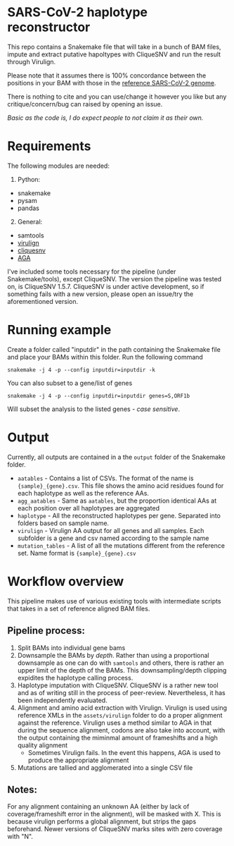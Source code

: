 # SARS-CoV-2 haplotype reconstructor 



This repo contains a Snakemake file that will take in a bunch of BAM files,
impute and extract putative hapoltypes with CliqueSNV and run the result through Virulign. 

Please note that it assumes there is 100% concordance between the positions in your BAM
with those in the [reference SARS-CoV-2 genome](https://www.ncbi.nlm.nih.gov/nuccore/NC_045512).

There is nothing to cite and you can use/change it however you like but any critique/concern/bug can raised by opening an issue. 

_*Basic as the code is, I do expect people to not claim it as their own.*_


# Requirements

The following modules are needed:

1. Python:
  - snakemake
  - pysam
  - pandas

2. General:
  - samtools
  - [virulign](https://github.com/rega-cev/virulign) 
  - [cliquesnv](https://github.com/vtsyvina/CliqueSNV/archive/refs/tags/1.5.7.tar.gz)
  - [AGA](https://github.com/emweb/aga)

I've included some tools necessary for the pipeline (under Snakemake/tools), except CliqueSNV.  The version the pipeline was tested on, is CliqueSNV 1.5.7. CliqueSNV is under active development, so if something fails with a new version, please open an issue/try the aforementioned version.


# Running example 


Create a folder called "inputdir" in the path containing the Snakemake file and place your BAMs within this folder.  Run the following command

`snakemake -j 4 -p --config inputdir=inputdir -k`

You can also subset to a gene/list of genes 

`snakemake -j 4 -p --config inputdir=inputdir genes=S,ORF1b`

Will subset the analysis to the listed genes - _case sensitive_.


# Output

Currently, all outputs are contained in a the `output` folder of the Snakemake folder.  

- `aatables` - Contains a list of CSVs.  The format of the name is `{sample}_{gene}.csv`.  This file shows the amino acid residues found for each haplotype as well as the reference AAs.
- `agg_aatables` - Same as `aatables`, but the proportion identical AAs at each position over all haplotypes are aggregated
- `haplotype` - All the reconstructed haplotypes per gene. Separated into folders based on sample name.  
- `virulign` - Virulign AA output for all genes and all samples.  Each subfolder is a gene and csv named according to the sample name
- `mutation_tables` - A list of all the mutations different from the reference set.  Name format is `{sample}_{gene}.csv`



# Workflow overview

This pipeline makes use of various existing tools with intermediate scripts that takes in a set of reference aligned BAM files.

## Pipeline process:

1. Split BAMs into individual gene bams
2. Downsample the BAMs by _depth_.  Rather than using a proportional downsample as one can do with `samtools` and others, there is rather an upper limit of the depth of the BAMs.  This downsampling/depth clipping expidites the haplotype calling process.
3. Haplotype imputation with CliqueSNV.  CliqueSNV is a rather new tool and as of writing still in the process of peer-review.  Nevertheless, it has been independently evaluated. 
4. Alignment and amino acid extraction with Virulign.  Virulign is used using reference XMLs in the `assets/virulign` folder to do a proper alignment against the reference.  Virulign uses a method similar to AGA in that during the sequence alignment, codons are also take into account, with the output containing the miminmal amount of frameshifts and a high quality alignment
	- Sometimes Virulign fails.  In the event this happens, AGA is used to produce the appropriate alignment
5. Mutations are tallied and agglomerated into a single CSV file


## Notes:

For any alignment containing an unknown AA (either by lack of coverage/frameshift error in the alignment), will be masked with X.  This is because virulign performs a global alignment, but strips the gaps beforehand. Newer versions of CliqueSNV marks sites with zero coverage with "N".






